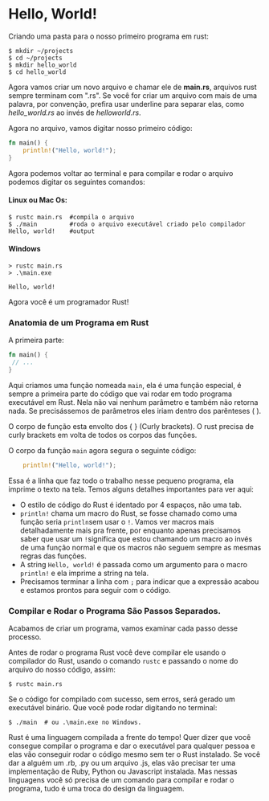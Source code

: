 # Hello, World!

Criando uma pasta para o nosso primeiro programa em rust:

``` console
$ mkdir ~/projects
$ cd ~/projects
$ mkdir hello_world
$ cd hello_world 
```

Agora vamos criar um novo arquivo e chamar ele de **main.rs**, arquivos rust sempre terminam com ".rs". Se você for criar um arquivo com mais de uma palavra, por convenção, prefira usar underline para separar elas, como _hello_world.rs_ ao invés de _helloworld.rs_.

Agora no arquivo, vamos digitar nosso primeiro código:

```rust
fn main() {
    println!("Hello, world!");
}
```

Agora podemos voltar ao terminal e para compilar e rodar o arquivo podemos digitar os seguintes comandos:

#### Linux ou Mac Os:
```console
$ rustc main.rs  #compila o arquivo
$ ./main         #roda o arquivo executável criado pelo compilador
Hello, world!    #output
```

#### Windows
```console
> rustc main.rs 
> .\main.exe 

Hello, world!
```

Agora você é um programador Rust!

### Anatomia de um Programa em Rust

A primeira parte:

```rust
fn main() {
 // ...
}
```

Aqui criamos uma função nomeada ```main```, ela é uma função especial, é sempre a primeira parte do código que vai rodar em todo programa executável em Rust. Nela não vai nenhum parâmetro e também não retorna nada. Se precisássemos de parâmetros eles iriam dentro dos parênteses ( ).  

O corpo de função esta envolto dos { } (Curly brackets). O rust precisa de curly brackets em volta de todos os corpos das funções.

O corpo da função `main` agora segura o seguinte código:

```rust
    println!("Hello, world!");
```

Essa é a linha que faz todo o trabalho nesse pequeno programa, ela imprime o texto na tela.
Temos alguns detalhes importantes para ver aqui:

- O estilo de código do Rust é identado por 4 espaços, não uma tab.
- ```println!``` chama um macro do Rust, se fosse chamado como uma função seria ```println```sem usar o ```!```. Vamos ver macros mais detalhadamente mais pra frente, por enquanto apenas precisamos saber que usar um ```!```significa que estou chamando um macro ao invés de uma função normal e que os macros não seguem sempre as mesmas regras das funções.
- A string ```Hello, world!``` é passada como um argumento para o macro ```println!``` e ela imprime a string na tela.
- Precisamos terminar a linha com ```;``` para indicar que a expressão acabou e estamos prontos para seguir com o código. 

### Compilar e Rodar o Programa São Passos Separados.

Acabamos de criar um programa, vamos examinar cada passo desse processo.

Antes de rodar o programa Rust você deve compilar ele usando o compilador do Rust, usando o comando ```rustc``` e passando o nome do arquivo do nosso código, assim:

```console
$ rustc main.rs
```

Se o código for compilado com sucesso, sem erros, será gerado um executável binário. Que você pode rodar digitando no terminal:

```console
$ ./main  # ou .\main.exe no Windows.
```

Rust é uma linguagem compilada a frente do tempo! Quer dizer que você consegue compilar o programa e dar o executável para qualquer pessoa e elas vão conseguir rodar o código mesmo sem ter o Rust instalado. Se você dar a alguém um .rb, .py ou um arquivo .js, elas vão precisar ter uma implementação de Ruby, Python ou Javascript instalada.  Mas nessas linguagens você só precisa de um comando para compilar e rodar o programa, tudo é uma troca do design da linguagem.